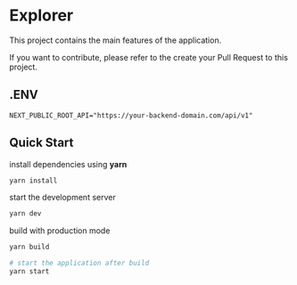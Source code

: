 # Explorer

This project contains the main features of the application.

If you want to contribute, please refer to the create your Pull Request to this project.

## .ENV

```
NEXT_PUBLIC_ROOT_API="https://your-backend-domain.com/api/v1"
```

## Quick Start

install dependencies using **yarn**

```sh
yarn install
```

start the development server

```sh
yarn dev
```

build with production mode

```sh
yarn build

# start the application after build
yarn start
```
